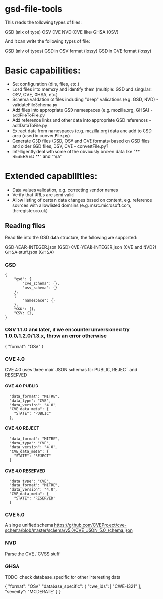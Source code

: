 # gsd-file-tools

This reads the following types of files:

GSD (mix of type)
OSV
CVE
NVD (CVE like)
GHSA (OSV)

And it can write the following types of file:

GSD (miv of types)
GSD in OSV format (lossy)
GSD in CVE format (lossy)

# Basic capabilities:

* Set configuration (dirs, files, etc.)
* Load files into memory and identify them (multiple: GSD and singular: OSV, CVE, GHSA, etc.)
* Schema validation of files including "deep" validations (e.g. GSD, NVD) - validateFileSchema.py
* Add files into appropriate GSD namespaces (e.g. mozilla.org, GHSA) - addFileToFile.py
* Add reference links and other data into appropriate GSD references - addDataToFile.py
* Extract data from namespaces (e.g. mozilla.org) data and add to GSD area (used in convertFile.py)
* Generate GSD files (GSD, OSV and CVE formats) based on GSD files and older GSD files, OSV, CVE - convertFile.py?
* Intelligently deal wth some of the obviously broken data like "** RESERVED **" and "n/a"

# Extended capabilities:

* Data values validation, e.g. correcting vendor names
* Verify that URLs are semi valid
* Allow listing of certain data changes based on content, e.g. reference sources with allowlisted domains (e.g. msrc.microsoft.com, theregister.co.uk)

## Reading files

Read file into the GSD data structure, the following are supported:

GSD-YEAR-INTEGER.json (GSD)
CVE-YEAR-INTEGER.json (CVE and NVD?)
GHSA-stuff.json (GHSA)

### GSD

```
{
    "gsd": {
        "cve_schema": {},
        "osv_schema": {}
    },
    {
        "namespace": {}
    },
    "GSD": {},
    "OSV: {},
}
```

### OSV 1.1.0 and later, if we encounter unversioned try 1.0.0/1.2.0/1.3.x, throw an error otherwise

{
    "format": "OSV"
}

### CVE 4.0

CVE 4.0 uses three main JSON schemas for PUBLIC, REJECT and RESERVED

#### CVE 4.0 PUBLIC

```
  "data_format": "MITRE",
  "data_type": "CVE",
  "data_version": "4.0",
  "CVE_data_meta": {
    "STATE": "PUBLIC"
  },
```

#### CVE 4.0 REJECT

```
  "data_format": "MITRE",
  "data_type": "CVE",
  "data_version": "4.0",
  "CVE_data_meta": {
    "STATE": "REJECT"   
  }
```

#### CVE 4.0 RESERVED

```
  "data_type": "CVE",
  "data_format": "MITRE",
  "data_version": "4.0",
  "CVE_data_meta": {
    "STATE": "RESERVED"
  }
```

### CVE 5.0

A single unified schema https://github.com/CVEProject/cve-schema/blob/master/schema/v5.0/CVE_JSON_5.0_schema.json

### NVD

Parse the CVE / CVSS stuff

### GHSA

TODO: check database_specific for other interesting data

{
    "format": "OSV"
    "database_specific": {
        "cwe_ids": [
        "CWE-1321"
        ],
        "severity": "MODERATE"
    }
}
